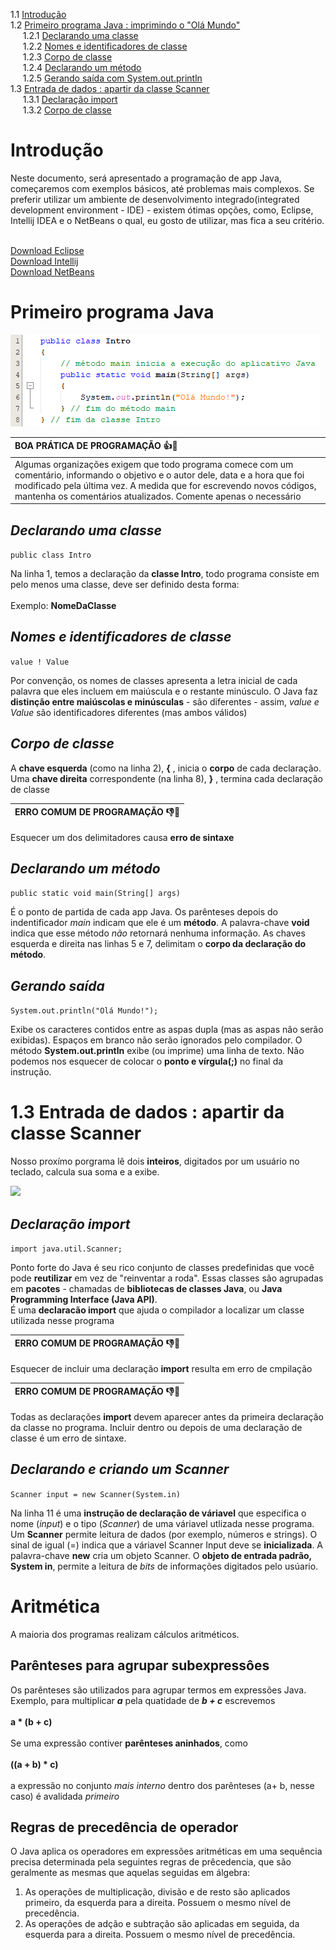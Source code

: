 

1.1 [Introdução](#introdução)<br>
1.2 [Primeiro programa Java : imprimindo o "Olá Mundo"](#primeiro-programa-java)<br>
&nbsp;&nbsp;&nbsp;&nbsp; 1.2.1 [Declarando uma classe](#declarando-uma-classe)<br>
&nbsp;&nbsp;&nbsp;&nbsp; 1.2.2 [Nomes e identificadores de classe](#nomes-e-identificadores-de-classe)<br>
&nbsp;&nbsp;&nbsp;&nbsp; 1.2.3 [Corpo de classe](#corpo-de-classe)<br>
&nbsp;&nbsp;&nbsp;&nbsp; 1.2.4 [Declarando um método](#declarando-um-método)<br>
&nbsp;&nbsp;&nbsp;&nbsp; 1.2.5 [Gerando saída com System.out.println](#gerando-saída)<br>
1.3 [Entrada de dados : apartir da classe Scanner](entrada-de-dados-apartir-da-classe-scanner)<br>
&nbsp;&nbsp;&nbsp;&nbsp; 1.3.1 [Declaração import](#declaração-import)<br>
&nbsp;&nbsp;&nbsp;&nbsp; 1.3.2 [Corpo de classe](#declarando-e-criando-um-scanner)<br>


# Introdução 

Neste documento, será apresentado a programação de app Java, começaremos com exemplos básicos, até problemas mais complexos. Se preferir utilizar um ambiente de desenvolvimento integrado(integrated development environment - IDE) - existem ótimas opções, como, Eclipse, Intellij IDEA e o NetBeans o qual, eu gosto de utilizar, mas fica a seu critério.<br><br>

[Download Eclipse](https://www.eclipse.org/downloads/packages/installer)<br>
[Download Intellij](https://www.jetbrains.com/pt-br/idea/download/#section=windows)<br>
[Download NetBeans](https://netbeans.apache.org/download/index.html)

# Primeiro programa Java

![imga](https://github.com/SamuelCaitano/Java/blob/main/Tutorial/imagens/img01_OlaMundo.png)

BOA PRÁTICA DE PROGRAMAÇÃO :+1::green_book:|
:--------------------------- |
Algumas organizações exigem que todo programa comece com um comentário, informando o objetivo e o autor dele, data e a hora que foi modificado pela última vez. A medida que for escrevendo novos códigos, mantenha os comentários atualizados. Comente apenas o necessário|
## ***Declarando uma classe***
```public class Intro```

Na linha 1, temos a declaração da **classe Intro**, todo programa consiste em pelo menos uma classe, deve ser definido desta forma:<br><br> 
Exemplo: **NomeDaClasse**<br>

## ***Nomes e identificadores de classe***
<code>value ! Value</code>

Por convenção, os nomes de classes apresenta a letra inicial de cada palavra que eles incluem em maiúscula e o restante minúsculo.
O Java faz **distinção entre maiúscolas e minúsculas** - são diferentes - assim, *value e Value* são identificadores diferentes (mas ambos válidos) 

## ***Corpo de classe***
A **chave esquerda** (como na linha 2), **{** , inicia o **corpo** de cada declaração. Uma **chave direita** correspondente (na linha 8), **}** , termina cada declaração de classe

ERRO COMUM DE PROGRAMAÇÃO :-1::closed_book:|
:--------------------------- |
 Esquecer um dos delimitadores causa **erro de sintaxe**

## ***Declarando um método***
  <code>public static void main(String[] args)</code>
  
É o ponto de partida de cada app Java. Os parênteses depois do indentificador *main* indicam que ele é um **método**.
A palavra-chave **void** indica que esse método *não* retornará nenhuma informação.
As chaves esquerda e direita nas linhas 5 e 7, delimitam o **corpo da declaração do método**.

## ***Gerando saída***
<code>System.out.println("Olá Mundo!");</code>

Exibe os caracteres contidos entre as aspas dupla (mas as aspas não serão exibidas). Espaços em branco não serão ignorados pelo compilador.
O método **System.out.println** exibe (ou imprime) uma linha de texto. Não podemos nos esquecer de colocar o **ponto e vírgula(;)** no final da instrução.

# 1.3 Entrada de dados : apartir da classe Scanner
Nosso proxímo porgrama lê dois **inteiros**, digitados por um usuário no teclado, calcula sua soma e a exibe.

![](https://github.com/SamuelCaitano/Java/blob/main/Tutorial/ex05_EntradaDoTeclado/img02_EntradaDeDados.png)

## ***Declaração import***
<code>import java.util.Scanner;</code>

Ponto forte do Java é seu rico conjunto de classes predefinidas que você pode **reutilizar** em vez de "reinventar a roda".
Essas classes são agrupadas em **pacotes** - chamadas de  **bibliotecas de classes Java**, ou **Java Programming Interface (Java API)**.<br>
É uma **declaracão import** que ajuda o compilador a localizar um classe utilizada nesse programa

ERRO COMUM DE PROGRAMAÇÃO :-1::closed_book:|
:--------------------------- |
 Esquecer de incluir uma declaração **import** resulta em erro de cmpilação
 
ERRO COMUM DE PROGRAMAÇÃO :-1::closed_book:|
:--------------------------- |
 Todas as declarações **import** devem aparecer antes da primeira declaração da classe no programa. Incluir dentro ou depois de uma declaração de classe é um erro de sintaxe.

## ***Declarando e criando um Scanner***
<code>Scanner input = new Scanner(System.in)</code>

Na linha 11 é uma **instrução de declaração de váriavel** que especifica o nome (*input*) e o tipo (*Scanner*) de uma váriavel utlizada nesse programa. Um **Scanner** permite leitura de dados (por exemplo, números e strings).
O sinal de  igual (=) indica que a váriavel Scanner Input deve se **inicializada**. A palavra-chave **new** cria um objeto Scanner. O **objeto de entrada padrão, System in**, permite a leitura de *bits* de informações digitados pelo usúario.


# Aritmética
A maioria dos programas realizam cálculos aritméticos.
## Parênteses para agrupar subexpressôes
Os parênteses são utilizados para agrupar termos em expressões Java. Exemplo, para multiplicar ***a*** pela quatidade de ***b + c*** escrevemos <br><br>
**a * (b + c)** <br><br>
Se uma expressão contiver **parênteses aninhados**, como <br><br>
**((a + b) * c)** <br><br>
a expressão no conjunto *mais interno* dentro dos parênteses (a+ b, nesse caso) é avalidada *primeiro*
## Regras de precedência de operador
O Java aplica os operadores em expressões aritméticas em uma sequência precisa determinada pela seguintes regras de prêcedencia, que são geralmente as mesmas que aquelas seguidas em álgebra:
<ol>
  <li> As operações de multiplicação, divisão e de resto são aplicados primeiro, da esquerda para a direita. Possuem o mesmo nível de precedência.</li>
  <li> As operações de adção e subtração são aplicadas em seguida, da esquerda para a direita. Possuem o mesmo nível de precedência.</li>
 </ol>
